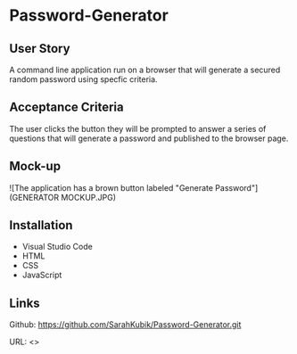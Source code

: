 # Password-Generator

## User Story

A command line application run on a browser that will generate a secured random password using specfic criteria.

## Acceptance Criteria

The user clicks the button they will be prompted to answer a series of questions that will generate a password and published to the browser page.

## Mock-up

![The application has a brown button labeled "Generate Password"](GENERATOR MOCKUP.JPG)

## Installation

* Visual Studio Code
* HTML
* CSS
* JavaScript

## Links

Github: <https://github.com/SarahKubik/Password-Generator.git>

URL: <>
